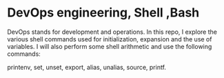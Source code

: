 # DevOps engineering, Shell ,Bash

DevOps stands for development and operations. In this repo, I explore the various shell commands used for initialization, expansion and the use of variables.
I will also perform some shell arithmetic and use the following commands:

printenv,
set,
unset,
export,
alias,
unalias,
source,
printf.
